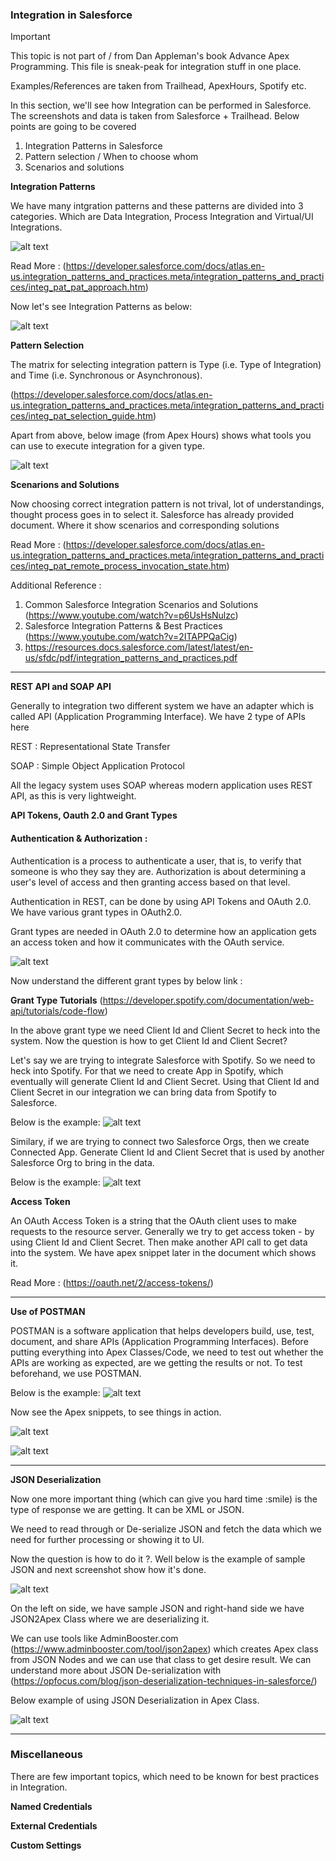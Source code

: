 ### Integration in Salesforce

> [!IMPORTANT]  
This topic is not part of / from Dan Appleman's book Advance Apex Programming. This file is sneak-peak for integration stuff in one place.

Examples/References are taken from Trailhead, ApexHours, Spotify etc.

In this section, we'll see how Integration can be performed in Salesforce. The screenshots and data is taken from Salesforce + Trailhead. Below points are going to be covered

1. Integration Patterns in Salesforce
2. Pattern selection / When to choose whom
3. Scenarios and solutions


**Integration Patterns**

We have many intgration patterns and these patterns are divided into 3 categories. Which are Data Integration, Process Integration and Virtual/UI Integrations.

![alt text](IntegrationPatternsCategory.png)

Read More : (https://developer.salesforce.com/docs/atlas.en-us.integration_patterns_and_practices.meta/integration_patterns_and_practices/integ_pat_pat_approach.htm)


Now let's see Integration Patterns as below:

![alt text](IntegrationPatterns.png)


**Pattern Selection**

The matrix for selecting integration pattern is Type (i.e. Type of Integration) and Time (i.e. Synchronous or Asynchronous).

(https://developer.salesforce.com/docs/atlas.en-us.integration_patterns_and_practices.meta/integration_patterns_and_practices/integ_pat_selection_guide.htm)

Apart from above, below image (from Apex Hours) shows what tools you can use to execute integration for a given type.

![alt text](PatternSelection.png)


**Scenarions and Solutions**

Now choosing correct integration pattern is not trival, lot of understandings, thought process goes in to select it. Salesforce has already provided document. Where it show scenarios and corresponding solutions

Read More : (https://developer.salesforce.com/docs/atlas.en-us.integration_patterns_and_practices.meta/integration_patterns_and_practices/integ_pat_remote_process_invocation_state.htm)

Additional Reference :
1. Common Salesforce Integration Scenarios and Solutions (https://www.youtube.com/watch?v=p6UsHsNulzc)
2. Salesforce Integration Patterns & Best Practices (https://www.youtube.com/watch?v=2ITAPPQaCig)
3. https://resources.docs.salesforce.com/latest/latest/en-us/sfdc/pdf/integration_patterns_and_practices.pdf

-----

**REST API and SOAP API**

Generally to integration two different system we have an adapter which is called API (Application Programming Interface). We have 2 type of APIs here

REST : Representational State Transfer

SOAP : Simple Object Application Protocol

All the legacy system uses SOAP whereas modern application uses REST API, as this is very lightweight.

**API Tokens, Oauth 2.0 and Grant Types**

#### Authentication & Authorization : 
Authentication is a process to authenticate a user, that is, to verify that someone is who they say they are. Authorization is about determining a user's level of access and then granting access based on that level.

Authentication in REST, can be done by using API Tokens and OAuth 2.0. We have various grant types in OAuth2.0.

Grant types are needed in OAuth 2.0 to determine how an application gets an access token and how it communicates with the OAuth service.

![alt text](AuthenticationGrantType.png)


Now understand the different grant types by below link : 

**Grant Type Tutorials** (https://developer.spotify.com/documentation/web-api/tutorials/code-flow)


In the above grant type we need Client Id and Client Secret to heck into the system. Now the question is how to get Client Id and Client Secret?

Let's say we are trying to integrate Salesforce with Spotify. So we need to heck into Spotify. For that we need to create App in Spotify, which eventually will generate Client Id and Client Secret. Using that Client Id and Client Secret in our integration we can bring data from Spotify to Salesforce.

Below is the example:
![alt text](SpotifyApp.png)

Similary, if we are trying to connect two Salesforce Orgs, then we create Connected App. Generate Client Id and Client Secret that is used by another Salesforce Org to bring in the data.

Below is the example:
![alt text](ConnectedApp.png)


**Access Token**

An OAuth Access Token is a string that the OAuth client uses to make requests to the resource server.
Generally we try to get access token - by using Client Id and Client Secret.
Then make another API call to get data into the system. We have apex snippet later in the document which shows it.

Read More : (https://oauth.net/2/access-tokens/)

-----

**Use of POSTMAN**

POSTMAN is a software application that helps developers build, use, test, document, and share APIs (Application Programming Interfaces). Before putting everything into Apex Classes/Code, we need to test out whether the APIs are working as expected, are we getting the results or not. To test beforehand, we use POSTMAN.

Below is the example:
![alt text](PostmanApp.png)

Now see the Apex snippets, to see things in action.

![alt text](GithubApiCalloutVF.png)

![alt text](GithubApiCalloutController.png)


---
**JSON Deserialization**

Now one more important thing (which can give you hard time :smile) is the type of response we are getting. It can be XML or JSON.

We need to read through  or De-serialize JSON and fetch the data which we need for further processing or showing it to UI.

Now the question is how to do it ?. Well below is the example of sample JSON and next screenshot show how it's done.

![alt text](JSONDeserializing.png)

On the left on side, we have sample JSON and right-hand side we have JSON2Apex Class where we are deserializing it.

We can use tools like AdminBooster.com (https://www.adminbooster.com/tool/json2apex) which creates Apex class from JSON Nodes and we can use that class to get desire result. We can understand more about JSON De-serialization with (https://opfocus.com/blog/json-deserialization-techniques-in-salesforce/)


Below example of using JSON Deserialization in Apex Class.

![alt text](UsingDeserializedJSON.png)

---

### Miscellaneous

There are few important topics, which need to be known for best practices in Integration. 

**Named Credentials**

**External Credentials**

**Custom Settings**